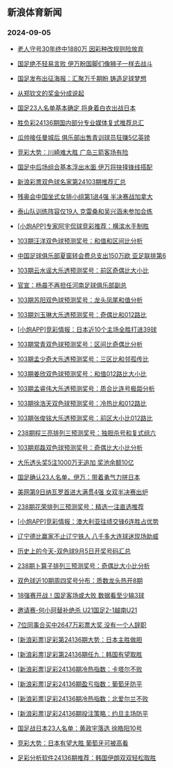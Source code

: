 ## 新浪体育新闻 
### 2024-09-05

+ [老人守号30年终中1880万 因彩种改规则险放弃](https://sports.sina.com.cn/l/2024-09-04/doc-incmxtnq2905242.shtml)

+ [国足绝不轻易言败 伊万盼国脚们像狮子一样去战斗](https://sports.sina.com.cn/china/2024-09-04/doc-incmxxur9615119.shtml)

+ [国足发布出征海报：汇聚万千期盼 铸造足球梦想](https://sports.sina.com.cn/china/2024-09-04/doc-incmxxur9610952.shtml)

+ [从郑钦文的奖金分成说起](https://sports.sina.com.cn/o/2024-09-04/doc-incmyqsm6110799.shtml)

+ [国足23人名单基本确定 将身着白衣出战日本](https://sports.sina.com.cn/china/2024-09-04/doc-incmyqsi9332554.shtml)

+ [胜负彩24136期国内部分专业媒体复式推荐总汇](https://sports.sina.com.cn/l/2024-09-04/doc-incmyuyk9558252.shtml)

+ [瓜帅接任曼城后 俱乐部出售青训球员狂赚5亿英镑](https://sports.sina.com.cn/g/pl/2024-09-04/doc-incmykkq9749573.shtml)

+ [竞彩大势：川崎难大胜 广岛三箭客场有险](https://sports.sina.com.cn/l/2024-09-04/doc-incmxxun2778656.shtml)

+ [国足中后场组合基本浮出水面 伊万将抉择锋线搭配](https://sports.sina.com.cn/china/2024-09-04/doc-incmxxun2817404.shtml)

+ [新浪彩票双色球名家第24103期推荐汇总](https://sports.sina.com.cn/l/2024-09-04/doc-incmyqsf9275564.shtml)

+ [残奥会中国坐式女排小组第1进4强 半决赛战加拿大](https://sports.sina.com.cn/others/volleyball/2024-09-04/doc-incmxxun2780593.shtml)

+ [泰山队训练阵容仅19人 克雷桑和吴兴涵未参加合练](https://sports.sina.com.cn/china/2024-09-04/doc-incmyqsn9672039.shtml)

+ [[小炮APP]专家阿宇侃球竞彩推荐：横滨水手制胜](https://sports.sina.com.cn/l/2024-09-04/doc-incmyqsi9371316.shtml)

+ [103期汪洋双色球预测奖号：和值和区间比分析](https://sports.sina.com.cn/l/2024-09-04/doc-incmykkm9447082.shtml)

+ [中国足球俱乐部夏窗转会费总支出150万欧 亚足联排第6](https://sports.sina.com.cn/china/2024-09-04/doc-incmyear6306019.shtml)

+ [103期云水谣大乐透预测奖号：前区奇偶比大小比](https://sports.sina.com.cn/l/2024-09-04/doc-incmyear6312202.shtml)

+ [官宣：杨晨不再担任河南足球俱乐部副总](https://sports.sina.com.cn/china/2024-09-04/doc-incmyuyi6090237.shtml)

+ [103期苏阳双色球预测奖号：龙头凤尾和值分析](https://sports.sina.com.cn/l/2024-09-04/doc-incmykki9391967.shtml)

+ [103期刘玉琳大乐透预测奖号：奇偶比和012路比](https://sports.sina.com.cn/l/2024-09-04/doc-incmyeap9534017.shtml)

+ [[小炮APP]竞彩情报：日本近10个主场全胜打进39球](https://sports.sina.com.cn/l/2024-09-04/doc-incmyuyf9290650.shtml)

+ [103期常青双色球预测奖号：区间比奇偶比分析](https://sports.sina.com.cn/l/2024-09-04/doc-incmykkm9448100.shtml)

+ [103期孟少奇大乐透预测奖号：三区比和邻孤传比](https://sports.sina.com.cn/l/2024-09-04/doc-incmyear6308188.shtml)

+ [103期姜欣双色球预测奖号：和值012路比大小比](https://sports.sina.com.cn/l/2024-09-04/doc-incmykkm9448387.shtml)

+ [103期孟睿伟大乐透预测奖号：质合比连号极距分析](https://sports.sina.com.cn/l/2024-09-04/doc-incmyeam9486029.shtml)

+ [103期徐浩天双色球预测奖号：冷热比和012路比](https://sports.sina.com.cn/l/2024-09-04/doc-incmykki9393706.shtml)

+ [103期张俊铭大乐透预测奖号：前区大小比012路比](https://sports.sina.com.cn/l/2024-09-04/doc-incmyeap9532685.shtml)

+ [238期程三亮排列三预测奖号：独胆杀号和复式组六](https://sports.sina.com.cn/l/2024-09-04/doc-incmyqsq6411901.shtml)

+ [103期郑磊双色球预测奖号：奇偶比大小比分析](https://sports.sina.com.cn/l/2024-09-04/doc-incmykkh2638093.shtml)

+ [大乐透头奖5注1000万无追加 奖池余额10亿](https://sports.sina.com.cn/l/2024-09-04/doc-incmzfpz9133714.shtml)

+ [国足确认23人名单，伊万：带着勇气力拼日本](https://sports.sina.com.cn/china/2024-09-04/doc-incmyuyf9314409.shtml)

+ [美网第9日纳瓦罗首进大满贯4强 女双半决赛出炉](https://sports.sina.com.cn/tennis/wta/2024-09-04/doc-incmyear6299335.shtml)

+ [238期花荣排列三预测奖号：精选一注直选推荐](https://sports.sina.com.cn/l/2024-09-04/doc-incmyqsq6412194.shtml)

+ [[小炮APP]竞彩情报：澳大利亚往绩交锋6连胜占优势](https://sports.sina.com.cn/l/2024-09-04/doc-incmyuyn6330151.shtml)

+ [辽宁德比赢家不止辽宁铁人 八千多大连球迷现场助威](https://sports.sina.com.cn/china/2024-09-04/doc-incmyeap9532335.shtml)

+ [历史上的今天-双色球9月5日开奖号码汇总](https://sports.sina.com.cn/l/2024-09-04/doc-incmyqsn9627388.shtml)

+ [238期卜算子排列三预测奖号：奇偶比大小比分析](https://sports.sina.com.cn/l/2024-09-04/doc-incmyqsq6411321.shtml)

+ [双色球近10期周四奖号分布：质数龙头热开8期](https://sports.sina.com.cn/l/2024-09-04/doc-incmyqsf9272802.shtml)

+ [18强赛开战！国足客场或大败 数据看至少输3球](https://sports.sina.com.cn/l/2024-09-05/doc-incmyqsn9672439.shtml)

+ [邀请赛-何小珂替补绝杀 U21国足2-1越南U21](https://sports.sina.com.cn/china/national/2024-09-04/doc-incmzfqh6203273.shtml)

+ [7位同事合买中2647万彩票大奖 没有一个人辞职](https://sports.sina.com.cn/l/2024-09-05/doc-incnaatr8759163.shtml)

+ [[新浪彩票]足彩第24136期大势：日本主胜做胆](https://sports.sina.com.cn/l/2024-09-05/doc-incnaatu9183925.shtml)

+ [[新浪彩票]足彩第24136期任九：韩国有望取胜](https://sports.sina.com.cn/l/2024-09-05/doc-incnaatr8753609.shtml)

+ [[新浪彩票]足彩24136期冷热指数：卡塔尔不败](https://sports.sina.com.cn/l/2024-09-05/doc-incnaatt5534135.shtml)

+ [[新浪彩票]足彩24136期盈亏指数：葡萄牙防平](https://sports.sina.com.cn/l/2024-09-05/doc-incnaatr8755193.shtml)

+ [[新浪彩票]足彩24136期冷热指数：北爱尔兰不败](https://sports.sina.com.cn/l/2024-09-05/doc-incnaatt5534135.shtml)

+ [[新浪彩票]足彩24136期投注策略：约旦主场防平](https://sports.sina.com.cn/l/2024-09-05/doc-incnaatu9186026.shtml)

+ [国足战日本23人名单：黄政宇落选 徐皓阳10号](https://sports.sina.com.cn/china/national/2024-09-05/doc-incnatrq5762610.shtml)

+ [竞彩大势：日本有望大胜 葡萄牙可被高看](https://sports.sina.com.cn/l/2024-09-05/doc-incnaatr8752127.shtml)

+ [足彩分析软件24136期推荐：韩国伊朗双双轻松取胜](https://sports.sina.com.cn/l/2024-09-05/doc-incnaatt5533240.shtml)

